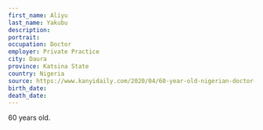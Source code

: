 ```yaml
---
first_name: Aliyu
last_name: Yakubu
description: 
portrait: 
occupation: Doctor
employer: Private Practice
city: Daura
province: Katsina State
country: Nigeria
source: https://www.kanyidaily.com/2020/04/60-year-old-nigerian-doctor-dies-of-coronavirus-in-katsina.html
birth_date: 
death_date: 
---
```


60 years old. 